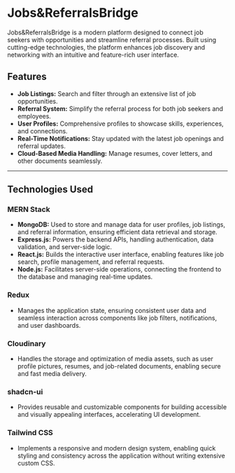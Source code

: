 # Jobs&ReferralsBridge

Jobs&ReferralsBridge is a modern platform designed to connect job seekers with opportunities and streamline referral processes. Built using cutting-edge technologies, the platform enhances job discovery and networking with an intuitive and feature-rich user interface.

## Features

- **Job Listings:** Search and filter through an extensive list of job opportunities.
- **Referral System:** Simplify the referral process for both job seekers and employees.
- **User Profiles:** Comprehensive profiles to showcase skills, experiences, and connections.
- **Real-Time Notifications:** Stay updated with the latest job openings and referral updates.
- **Cloud-Based Media Handling:** Manage resumes, cover letters, and other documents seamlessly.

---

## Technologies Used

### MERN Stack
- **MongoDB:** Used to store and manage data for user profiles, job listings, and referral information, ensuring efficient data retrieval and storage.
- **Express.js:** Powers the backend APIs, handling authentication, data validation, and server-side logic.
- **React.js:** Builds the interactive user interface, enabling features like job search, profile management, and referral requests.
- **Node.js:** Facilitates server-side operations, connecting the frontend to the database and managing real-time updates.

### Redux
- Manages the application state, ensuring consistent user data and seamless interaction across components like job filters, notifications, and user dashboards.

### Cloudinary
- Handles the storage and optimization of media assets, such as user profile pictures, resumes, and job-related documents, enabling secure and fast media delivery.

### shadcn-ui
- Provides reusable and customizable components for building accessible and visually appealing interfaces, accelerating UI development.

### Tailwind CSS
- Implements a responsive and modern design system, enabling quick styling and consistency across the application without writing extensive custom CSS.
